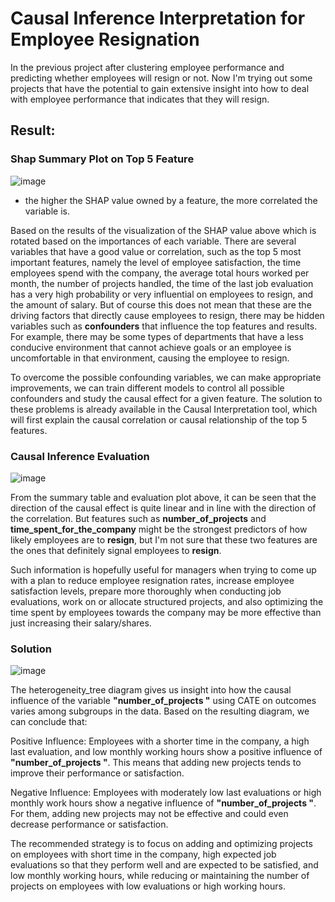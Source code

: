# Causal Inference Interpretation for Employee Resignation

In the previous project after clustering employee performance and predicting whether employees will resign or not. Now I'm trying out some projects that have the potential to gain extensive insight into how to deal with employee performance that indicates that they will resign.


## Result:

### Shap Summary Plot on Top 5 Feature
![image](https://github.com/roniantoniius/Causal-Inference-Interpretation-for-Employee-Resignation/assets/121453378/b00789f9-1755-43cc-b79f-bfe06a1ea523)

- the higher the SHAP value owned by a feature, the more correlated the variable is.

Based on the results of the visualization of the SHAP value above which is rotated based on the importances of each variable. There are several variables that have a good value or correlation, such as the top 5 most important features, namely the level of employee satisfaction, the time employees spend with the company, the average total hours worked per month, the number of projects handled, the time of the last job evaluation has a very high probability or very influential on employees to resign, and the amount of salary. But of course this does not mean that these are the driving factors that directly cause employees to resign, there may be hidden variables such as **confounders** that influence the top features and results. For example, there may be some types of departments that have a less conducive environment that cannot achieve goals or an employee is uncomfortable in that environment, causing the employee to resign.

To overcome the possible confounding variables, we can make appropriate improvements, we can train different models to control all possible confounders and study the causal effect for a given feature. The solution to these problems is already available in the Causal Interpretation tool, which will first explain the causal correlation or causal relationship of the top 5 features.

### Causal Inference Evaluation
![image](https://github.com/roniantoniius/Causal-Inference-Interpretation-for-Employee-Resignation/assets/121453378/bc400a83-b4ed-407b-81ef-bcd86642a8d6)

From the summary table and evaluation plot above, it can be seen that the direction of the causal effect is quite linear and in line with the direction of the correlation. But features such as **number_of_projects** and **time_spent_for_the_company** might be the strongest predictors of how likely employees are to **resign**, but I'm not sure that these two features are the ones that definitely signal employees to **resign**.

Such information is hopefully useful for managers when trying to come up with a plan to reduce employee resignation rates, increase employee satisfaction levels, prepare more thoroughly when conducting job evaluations, work on or allocate structured projects, and also optimizing the time spent by employees towards the company may be more effective than just increasing their salary/shares.

### Solution
![image](https://github.com/roniantoniius/Causal-Inference-Interpretation-for-Employee-Resignation/assets/121453378/54a23faa-5dd3-4c8c-be78-34cfe9d93108)

The heterogeneity_tree diagram gives us insight into how the causal influence of the variable **"number_of_projects "** using CATE on outcomes varies among subgroups in the data. Based on the resulting diagram, we can conclude that:

Positive Influence: Employees with a shorter time in the company, a high last evaluation, and low monthly working hours show a positive influence of **"number_of_projects "**. This means that adding new projects tends to improve their performance or satisfaction.

Negative Influence: Employees with moderately low last evaluations or high monthly work hours show a negative influence of **"number_of_projects "**. For them, adding new projects may not be effective and could even decrease performance or satisfaction.

The recommended strategy is to focus on adding and optimizing projects on employees with short time in the company, high expected job evaluations so that they perform well and are expected to be satisfied, and low monthly working hours, while reducing or maintaining the number of projects on employees with low evaluations or high working hours.
